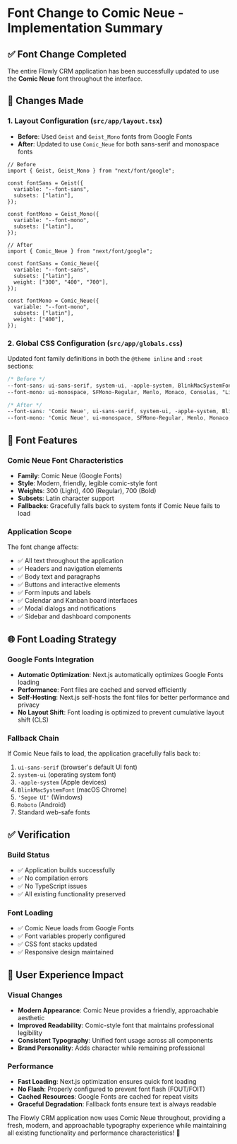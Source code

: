 # Font Change to Comic Neue - Implementation Summary

## ✅ Font Change Completed

The entire Flowly CRM application has been successfully updated to use the **Comic Neue** font throughout the interface.

## 🔧 Changes Made

### 1. Layout Configuration (`src/app/layout.tsx`)
- **Before**: Used `Geist` and `Geist_Mono` fonts from Google Fonts
- **After**: Updated to use `Comic_Neue` for both sans-serif and monospace fonts

```tsx
// Before
import { Geist, Geist_Mono } from "next/font/google";

const fontSans = Geist({
  variable: "--font-sans",
  subsets: ["latin"],
});

const fontMono = Geist_Mono({
  variable: "--font-mono", 
  subsets: ["latin"],
});

// After
import { Comic_Neue } from "next/font/google";

const fontSans = Comic_Neue({
  variable: "--font-sans",
  subsets: ["latin"],
  weight: ["300", "400", "700"],
});

const fontMono = Comic_Neue({
  variable: "--font-mono",
  subsets: ["latin"], 
  weight: ["400"],
});
```

### 2. Global CSS Configuration (`src/app/globals.css`)
Updated font family definitions in both the `@theme inline` and `:root` sections:

```css
/* Before */
--font-sans: ui-sans-serif, system-ui, -apple-system, BlinkMacSystemFont, 'Segoe UI', Roboto, 'Helvetica Neue', Arial, 'Noto Sans', sans-serif, 'Apple Color Emoji', 'Segoe UI Emoji', 'Segoe UI Symbol', 'Noto Color Emoji';
--font-mono: ui-monospace, SFMono-Regular, Menlo, Monaco, Consolas, "Liberation Mono", "Courier New", monospace;

/* After */
--font-sans: 'Comic Neue', ui-sans-serif, system-ui, -apple-system, BlinkMacSystemFont, 'Segoe UI', Roboto, 'Helvetica Neue', Arial, 'Noto Sans', sans-serif, 'Apple Color Emoji', 'Segoe UI Emoji', 'Segoe UI Symbol', 'Noto Color Emoji';
--font-mono: 'Comic Neue', ui-monospace, SFMono-Regular, Menlo, Monaco, Consolas, "Liberation Mono", "Courier New", monospace;
```

## 🎨 Font Features

### Comic Neue Font Characteristics
- **Family**: Comic Neue (Google Fonts)
- **Style**: Modern, friendly, legible comic-style font
- **Weights**: 300 (Light), 400 (Regular), 700 (Bold)
- **Subsets**: Latin character support
- **Fallbacks**: Gracefully falls back to system fonts if Comic Neue fails to load

### Application Scope
The font change affects:
- ✅ All text throughout the application
- ✅ Headers and navigation elements
- ✅ Body text and paragraphs
- ✅ Buttons and interactive elements
- ✅ Form inputs and labels
- ✅ Calendar and Kanban board interfaces
- ✅ Modal dialogs and notifications
- ✅ Sidebar and dashboard components

## 🌐 Font Loading Strategy

### Google Fonts Integration
- **Automatic Optimization**: Next.js automatically optimizes Google Fonts loading
- **Performance**: Font files are cached and served efficiently
- **Self-Hosting**: Next.js self-hosts the font files for better performance and privacy
- **No Layout Shift**: Font loading is optimized to prevent cumulative layout shift (CLS)

### Fallback Chain
If Comic Neue fails to load, the application gracefully falls back to:
1. `ui-sans-serif` (browser's default UI font)
2. `system-ui` (operating system font)
3. `-apple-system` (Apple devices)
4. `BlinkMacSystemFont` (macOS Chrome)
5. `'Segoe UI'` (Windows)
6. `Roboto` (Android)
7. Standard web-safe fonts

## ✅ Verification

### Build Status
- ✅ Application builds successfully
- ✅ No compilation errors
- ✅ No TypeScript issues
- ✅ All existing functionality preserved

### Font Loading
- ✅ Comic Neue loads from Google Fonts
- ✅ Font variables properly configured
- ✅ CSS font stacks updated
- ✅ Responsive design maintained

## 🎯 User Experience Impact

### Visual Changes
- **Modern Appearance**: Comic Neue provides a friendly, approachable aesthetic
- **Improved Readability**: Comic-style font that maintains professional legibility
- **Consistent Typography**: Unified font usage across all components
- **Brand Personality**: Adds character while remaining professional

### Performance
- **Fast Loading**: Next.js optimization ensures quick font loading
- **No Flash**: Properly configured to prevent font flash (FOUT/FOIT)
- **Cached Resources**: Google Fonts are cached for repeat visits
- **Graceful Degradation**: Fallback fonts ensure text is always readable

The Flowly CRM application now uses Comic Neue throughout, providing a fresh, modern, and approachable typography experience while maintaining all existing functionality and performance characteristics! 🎉
